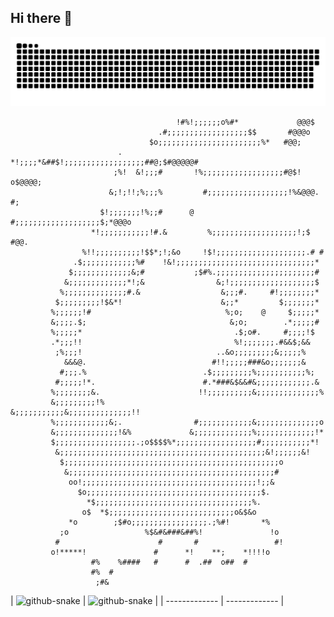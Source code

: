 ## Hi there 👋

<picture>
  <source media="(prefers-color-scheme: dark)" srcset="https://raw.githubusercontent.com/ChaosJape/ChaosJape/output/github-contribution-grid-snake-dark.svg" />
  <source media="(prefers-color-scheme: light)" srcset="https://raw.githubusercontent.com/ChaosJape/ChaosJape/output/github-contribution-grid-snake.svg" />
  <img alt="github-snake" src="https://raw.githubusercontent.com/ChaosJape/ChaosJape/output/github-contribution-grid-snake.svg" />
</picture>

```text
                                     !#%!;;;;;;o%#*             @@@$      
                                 .#;;;;;;;;;;;;;;;;;;$$       #@@@o       
                               $o;;;;;;;;;;;;;;;;;;;;;;;%*   #@@;         
                        .    *!;;;;*&##$!;;;;;;;;;;;;;;;;;;##@;$#@@@@@#   
                       ;%!  &!;;;#       !%;;;;;;;;;;;;;;;;;;#@$! o$@@@@; 
                      &;!;!!;%;;;%         #;;;;;;;;;;;;;;;;;;!%&@@@.  #; 
                    $!;;;;;;;!%;;#      @   #;;;;;;;;;;;;;;;;;;;$;*@@@o   
                  *!;;;;;;;;;;;!#.&         %;;;;;;;;;;;;;;;;;;;!;$ #@@.  
                %!!;;;;;;;;;;!$$*;!;&o     !$!;;;;;;;;;;;;;;;;;;;;.# #    
              .$;;;;;;;;;;;;%#    !&!;;;;;;;;;;;;;;;;;;;;;;;;;;;;;;;*     
             $;;;;;;;;;;;;;&;#           ;$#%.;;;;;;;;;;;;;;;;;;;;;;#     
            &;;;;;;;;;;;;;*!;&                &;!;;;;;;;;;;;;;;;;;;;$     
           %;;;;;;;;;;;;;;#.&                  &;;;#.     #!;;;;;;;;*     
          $;;;;;;;;;!$&*!                      &;;*         $;;;;;;;*     
         %;;;;;;!#                              %;o;    @     $;;;;;*     
         &;;;;.$;                                &;o;        .*;;;;;#     
         %;;;;;*                                  .$;o#.     #;;;;!$      
         .*;;;!!                                  %!;;;;;;;.#&&$;&&       
          ;%;;;!                              ..&o;;;;;;;;;&;;;;;%        
            &&&@.                            #!!;;;;;###&o;;;;;;;&        
           #;;;.%                          .$;;;;;;;;;%;;;;;;;;;;;%;      
          #;;;;;!*.                        #.*###&$&&#&;;;;;;;;;;;;.&     
         %;;;;;;;;&.                      !!;;;;;;;;;;&;;;;;;;;;;;;;;%    
         &;;;;;;;;;!%                     &;;;;;;;;;;;&;;;;;;;;;;;;;;!!   
         %;;;;;;;;;;;;&;.                #;;;;;;;;;;;;&;;;;;;;;;;;;;;o    
         &;;;;;;;;;;;;;;!&%             &;;;;;;;;;;;;;%;;;;;;;;;;;;;!*    
         $;;;;;;;;;;;;;;;;;;.;o$$$$%*;;;;;;;;;;;;;;;;;;#;;;;;;;;;;;*!     
          &;;;;;;;;;;;;;;;;;;;;;;;;;;;;;;;;;;;;;;;;;;;;;;&!;;;;;;&!       
           $;;;;;;;;;;;;;;;;;;;;;;;;;;;;;;;;;;;;;;;;;;;;;;;;o             
            &;;;;;;;;;;;;;;;;;;;;;;;;;;;;;;;;;;;;;;;;;;;;;;#              
             oo!;;;;;;;;;;;;;;;;;;;;;;;;;;;;;;;;;;;;;;;!;;&               
               $o;;;;;;;;;;;;;;;;;;;;;;;;;;;;;;;;;;;;;;;$.                
                 *$;;;;;;;;;;;;;;;;;;;;;;;;;;;;;;;;;;;%.                  
                o$  *$;;;;;;;;;;;;;;;;;;;;;;;;;;;;o&$&o                   
             *o        ;$#o;;;;;;;;;;;;;;;;;.;%#!       *%                
           ;o                 %$&#&###&##%!               !o              
          #                      #       #                 #!             
         o!*****!               #      *!    **;    *!!!!o               
                  #%    %####   #      #  .##  o##  #                    
                  #%  #                                                  
                   ;#&                                                   
```

| 
<picture>
  <source media="(prefers-color-scheme: dark)" srcset="https://github-readme-stats.vercel.app/api?username=ChaosJape&layout=compact&theme=dark&hide_border=true" />
  <source media="(prefers-color-scheme: light)" srcset="https://github-readme-stats.vercel.app/api?username=ChaosJape&layout=compact&theme=default&hide_border=true" />
  <img alt="github-snake" src="https://github-readme-stats.vercel.app/api?username=ChaosJape&layout=compact&theme=default&hide_border=true" /></picture>
  | 
<picture>
  <source media="(prefers-color-scheme: dark)" srcset="https://github-readme-stats.vercel.app/api/top-langs/?username=ChaosJape&layout=compact&theme=dark&hide_border=true" />
  <source media="(prefers-color-scheme: light)" srcset="https://github-readme-stats.vercel.app/api/top-langs/?username=ChaosJape&layout=compact&theme=default&hide_border=true" />
  <img alt="github-snake" src="https://github-readme-stats.vercel.app/api/top-langs/?username=ChaosJape&layout=compact&theme=default&hide_border=true" />
</picture>
|
| ------------- | ------------- |


<!--
**ChaosJape/ChaosJape** is a ✨ _special_ ✨ repository because its `README.md` (this file) appears on your GitHub profile.

Here are some ideas to get you started:

- 🔭 I’m currently working on ...
- 🌱 I’m currently learning ...
- 👯 I’m looking to collaborate on ...
- 🤔 I’m looking for help with ...
- 💬 Ask me about ...
- 📫 How to reach me: ...
- 😄 Pronouns: ...
- ⚡ Fun fact: ...
-->

